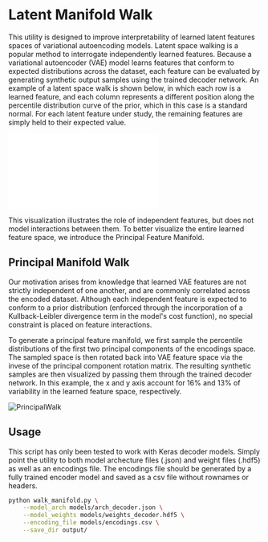 # Latent Manifold Walk

This utility is designed to improve interpretability of learned latent features spaces of variational autoencoding models.
Latent space walking is a popular method to interrogate independently learned features. 
Because a variational autoencoder (VAE) model learns features that conform to expected distributions across the dataset, each feature can be evaluated by generating synthetic output samples using the trained decoder network.
An example of a latent space walk is shown below, in which each row is a learned feature, and each column represents a different position along the percentile distribution curve of the prior, which in this case is a standard normal.
For each latent feature under study, the remaining features are simply held to their expected value.

![LatentWalk](walk_manifold.py)

This visualization illustrates the role of independent features, but does not model interactions between them.
To better visualize the entire learned feature space, we introduce the Principal Feature Manifold.


## Principal Manifold Walk

Our motivation arises from knowledge that learned VAE features are not strictly independent of one another, and are commonly correlated across the encoded dataset.
Although each independent feature is expected to conform to a prior distribution (enforced through the incorporation of a Kullback-Leibler divergence term in the model's cost function), no special constraint is placed on feature interactions.

To generate a principal feature manifold, we first sample the percentile distributions of the first two principal components of the encodings space.
The sampled space is then rotated back into VAE feature space via the invese of the principal component rotation matrix. 
The resulting synthetic samples are then visualized by passing them through the trained decoder network.
In this example, the x and y axis account for 16% and 13% of variability in the learned feature space, respectively.

![PrincipalWalk](walk_principal.png)

## Usage

This script has only been tested to work with Keras decoder models. 
Simply point the utility to both model archecture files (.json) and weight files (.hdf5) as well as an encodings file.
The encodings file should be generated by a fully trained encoder model and saved as a csv file without rownames or headers.

```bash
python walk_manifold.py \
    --model_arch models/arch_decoder.json \
    --model_weights models/weights_decoder.hdf5 \
    --encoding_file models/encodings.csv \
    --save_dir output/
```


